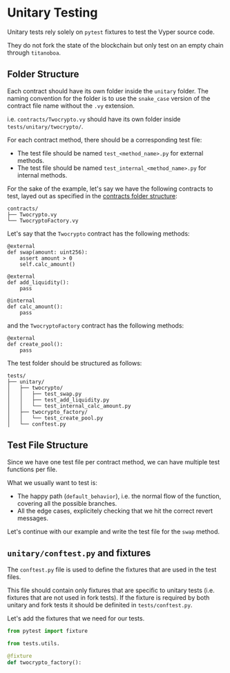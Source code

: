 # Unitary Testing

Unitary tests rely solely on `pytest` fixtures to test the Vyper source code.

They do not fork the state of the blockchain but only test on an empty chain through `titanoboa`.

## Folder Structure

Each contract should have its own folder inside the `unitary` folder. The naming convention for the folder is to use the `snake_case` version of the contract file name without the `.vy` extension.

i.e. `contracts/Twocrypto.vy` should have its own folder inside `tests/unitary/twocrypto/`.

For each contract method, there should be a corresponding test file:
- The test file should be named `test_<method_name>.py` for external methods.
- The test file should be named `test_internal_<method_name>.py` for internal methods.

For the sake of the example, let's say we have the following contracts to test, layed out as specified in the [contracts folder structure](TODO):

```
contracts/
├── Twocrypto.vy
└── TwocryptoFactory.vy
```

Let's say that the `Twocrypto` contract has the following methods:

```vyper
@external
def swap(amount: uint256):
    assert amount > 0
    self.calc_amount()

@external
def add_liquidity():
    pass

@internal
def calc_amount():
    pass
```

and the `TwocryptoFactory` contract has the following methods:

```vyper
@external
def create_pool():
    pass
```

The test folder should be structured as follows:

```
tests/
├── unitary/
│   ├── twocrypto/
│   │   ├── test_swap.py
│   │   ├── test_add_liquidity.py
│   │   └── test_internal_calc_amount.py
│   ├── twocrypto_factory/
│   │   └── test_create_pool.py
│   └── conftest.py
```

## Test File Structure

Since we have one test file per contract method, we can have multiple test functions per file.

What we usually want to test is:
- The happy path (`default_behavior`), i.e. the normal flow of the function, covering all the possible branches.
- All the edge cases, explicitely checking that we hit the correct revert messages.

Let's continue with our example and write the test file for the `swap` method.

## `unitary/conftest.py` and fixtures

The `conftest.py` file is used to define the fixtures that are used in the test files.

This file should contain only fixtures that are specific to unitary tests (i.e. fixtures that are not used in fork tests). If the fixture is required by both unitary and fork tests it should be definited in `tests/conftest.py`.

Let's add the fixtures that we need for our tests.

```python
from pytest import fixture

from tests.utils.

@fixture
def twocrypto_factory():
```
